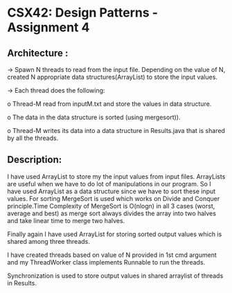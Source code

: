 # CSX42: Design Patterns - Assignment 4

## Architecture :

-> Spawn N threads to read from the input file. Depending on the value of N, created N appropriate data structures(ArrayList) to store the input values.

-> Each thread does the following:

  o	Thread-M read from inputM.txt and store the values in data structure.

  o	The data in the data structure is sorted (using mergesort)).

  o	Thread-M writes its data into a data structure in Results.java that is shared by all the threads.
  

## Description:

I have used ArrayList to store my the input values from input files.
ArrayLists are useful when we have to do lot of manipulations in our program. So I have used ArrayList
as a data structure since we have to sort these input values.
For sorting MergeSort is used which works on Divide and Conquer principle.Time Complexity of MergeSort is O(nlogn) in all 3 cases (worst, average and best) as merge sort always divides the array into two halves and take linear time to merge two halves.

Finally again I have used ArrayList for storing sorted output values which is shared among three threads.

I have created threads based on value of N provided in 1st cmd argument and my ThreadWorker class implements Runnable to run the threads.

Synchronization is used to store output values in shared arraylist of threads in Results.




